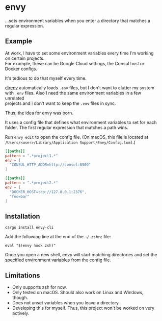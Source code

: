 # envy

...sets environment variables when you enter a directory that matches a regular
expression.

## Example

At work, I have to set some environment variables every time I'm working on certain projects.  
For example, these can be Google Cloud settings, the Consul host or Docker configs.

It's tedious to do that myself every time. 

[direnv] automatically loads `.env` files, but I don't want to clutter my system  
with `.env` files. Also I need the same environment variables in a few unrelated  
projects and I don't want to keep the `.env` files in sync. 

Thus, the idea for envy was born.

It uses a config file that defines what environment variables to set for each folder.
The first regular expression that matches a path wins.

Run `envy edit` to open the config file.
(On macOS, this file is located at `/Users/<user>/Library/Application Support/Envy/Config.toml`.)

```toml
[[paths]]
pattern = ".*project1.*"
env = [
  "CONSUL_HTTP_ADDR=http://consul:8500"
]

[[paths]]
pattern = ".*project2.*"
env = [
  "DOCKER_HOST=tcp://127.0.0.1:2376",
  "foo=bar"
]
```

## Installation

```
cargo install envy-cli
```

Add the following line at the end of the `~/.zshrc` file:

```
eval "$(envy hook zsh)"
```

Once you open a new shell, envy will start matching directories and set the specified
environment variables from the config file.

## Limitations

* Only supports zsh for now.
* Only tested on macOS. Should also work on Linux and Windows, though.
* Does not unset variables when you leave a directory.
* Developing this for myself. Thus, this project won't be worked on very actively.

[direnv]: https://direnv.net/